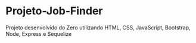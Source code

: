 # Projeto-Job-Finder
Projeto desenvolvido do Zero utilizando HTML, CSS, JavaScript, Bootstrap, Node, Express e Sequelize
